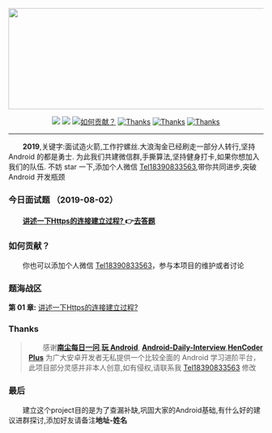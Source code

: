  <p align="center">
   <a href="https://github.com/Moosphan/Android-Daily-Interview" target="_blank">
 	  <img src="https://raw.githubusercontent.com/MicroKibaco/CrazyDailyQuestion/master/doc/title.png" width="1200" height="200"/>
   </a>
 </p>
 
 <p align="center">
   <a href="#主要面向对象"><img src="https://img.shields.io/badge/%E9%9D%A2%E5%90%91-Android%E5%BC%80%E5%8F%91-%232CC159.svg"></a>
   <a href="https://raw.githubusercontent.com/MicroKibaco/CrazyDailyQuestion/master/doc/wechat.png"><img src="https://img.shields.io/badge/%E5%BE%AE%E4%BF%A1%E5%8F%B7-Tel18390833563-blue.svg"></a>
   <a href="#贡献"><img src="https://img.shields.io/badge/Welcome-%E5%8A%A0%E5%85%A5%E6%88%91%E4%BB%AC-orange.svg" alt="如何贡献？"></a>
   <a href="https://www.wanandroid.com"><img src="https://img.shields.io/badge/Thanks-wanandroid-%23095B87.svg" alt="Thanks"></a>
   <a href="https://github.com/Moosphan/Android-Daily-Interview"><img src="https://img.shields.io/badge/Thanks-AndroidDailyInterview-%23095B87.svg" alt="Thanks"></a>
   <a href="https://www.cnblogs.com/liushilin/tag/每日一问/"><img src="https://img.shields.io/badge/Thanks-南尘-%23095B87.svg" alt="Thanks"></a>
</p>
 
 
 
 ----------------
 &emsp;&emsp;**2019**,关键字:面试造火箭,工作拧螺丝.大浪淘金已经刷走一部分人转行,坚持 Android 的都是勇士.
 为此我们共建微信群,手撕算法,坚持健身打卡,如果你想加入我们的队伍.
 不妨 star 一下,添加个人微信 [Tel18390833563](https://raw.githubusercontent.com/MicroKibaco/CrazyDailyQuestion/master/doc/wechat.png),带你共同进步,突破 Android 开发瓶颈

### 今日面试题 （2019-08-02）

 

####  &emsp;&emsp;[讲述一下Https的连接建立过程? ](https://github.com/MicroKibaco/CrazyDailyQuestion/issues/1)👉[去答题](https://github.com/MicroKibaco/CrazyDailyQuestion/issues/1)

### 如何贡献？
 
&emsp;&emsp;你也可以添加个人微信 [Tel18390833563](https://raw.githubusercontent.com/MicroKibaco/CrazyDailyQuestion/master/doc/wechat.png)，参与本项目的维护或者讨论

### 题海战区
 
**第 01 章:** [讲述一下Https的连接建立过程?](https://github.com/MicroKibaco/CrazyDailyQuestion/issues/1)

### Thanks

>  &emsp;&emsp;感谢[**南尘每日一问**](https://www.cnblogs.com/liushilin/tag/每日一问/),[**玩 Android**](https://www.wanandroid.com/), [**Android-Daily-Interview**](https://github.com/Moosphan/Android-Daily-Interview),[**HenCoder Plus**](https://hencoder.com/) 为广大安卓开发者无私提供一个比较全面的 Android 学习进阶平台，此项目部分灵感并非本人创意,如有侵权,请联系我 [Tel18390833563](https://raw.githubusercontent.com/MicroKibaco/CrazyDailyQuestion/master/doc/wechat.png) 修改


### 最后

 &emsp;&emsp;建立这个project目的是为了查漏补缺,巩固大家的Android基础,有什么好的建议进群探讨,添加好友请备注**地址-姓名**


